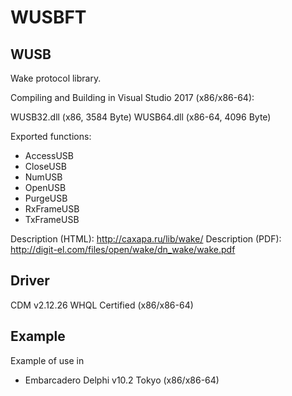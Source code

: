# WUSBFT

WUSB
----
Wake protocol library.

Compiling and Building in Visual Studio 2017 (x86/x86-64):

WUSB32.dll (x86, 3584 Byte)
WUSB64.dll (x86-64, 4096 Byte)

Exported functions:   
  - AccessUSB
  - CloseUSB
  - NumUSB
  - OpenUSB
  - PurgeUSB
  - RxFrameUSB
  - TxFrameUSB

Description (HTML): http://caxapa.ru/lib/wake/
Description (PDF): http://digit-el.com/files/open/wake/dn_wake/wake.pdf

Driver
------
CDM v2.12.26 WHQL Certified (x86/x86-64)

Example
-------
Example of use in 
  - Embarcadero Delphi v10.2 Tokyo (x86/x86-64)